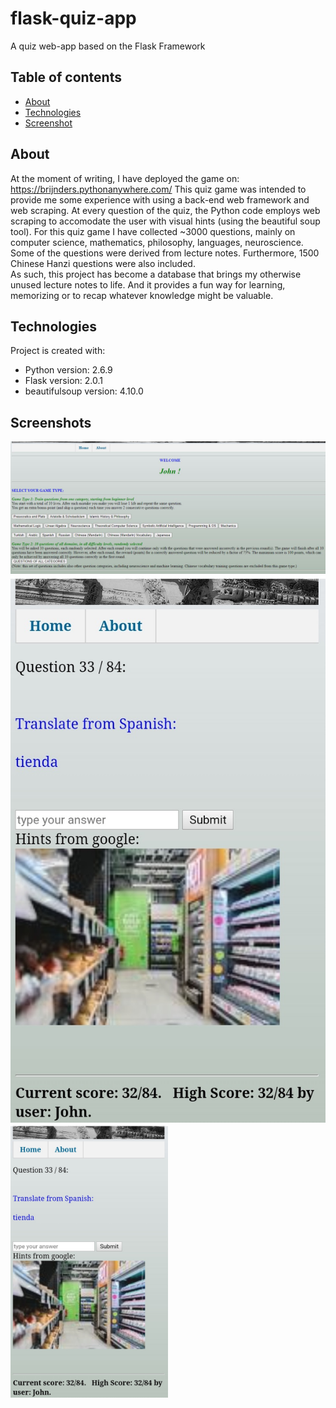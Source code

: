 # flask-quiz-app
A quiz web-app based on the Flask Framework

## Table of contents
* [About](#about)
* [Technologies](#Technologies)
* [Screenshot](#screenshot)

## About
At the moment of writing, I have deployed the game on: https://brijnders.pythonanywhere.com/
This quiz game was intended to provide me some experience with using a back-end web framework and web scraping. 
At every question of the quiz, the Python code employs web scraping to accomodate the user with visual hints (using the beautiful soup tool). 
For this quiz game I have collected ~3000 questions, mainly on computer science, mathematics, philosophy, languages, neuroscience. 
Some of the questions were derived from lecture notes. Furthermore, 1500 Chinese Hanzi questions were also included.  
As such, this project has become a database that brings my otherwise unused lecture notes to life. 
And it provides a fun way for learning, memorizing or to recap whatever knowledge might be valuable. 

## Technologies
Project is created with:
* Python version: 2.6.9
* Flask version: 2.0.1
* beautifulsoup version: 4.10.0

## Screenshots
![alt text](screenshots/selection_screen.jpg "selection screen")
![alt text](screenshots/question.jpg "example of question (phone sized)")
<img src="screenshots/question.jpg" width=50% height=50%>
